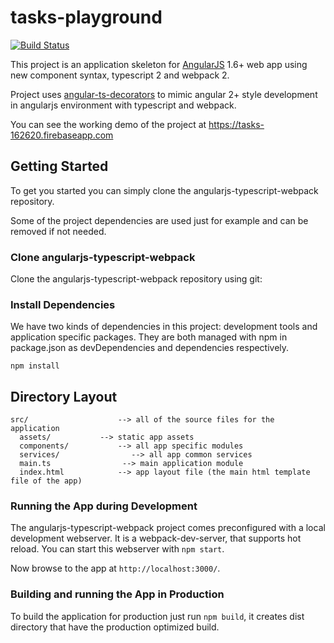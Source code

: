 # tasks-playground

[![Build Status](https://travis-ci.org/vsternbach/tasks-playground.svg?branch=master)](https://travis-ci.org/vsternbach/tasks-playground)

This project is an application skeleton for [AngularJS](http://angularjs.org/) 1.6+ web app using new component syntax, typescript 2 and webpack 2.

Project uses [angular-ts-decorators](https://github.com/vsternbach/angular-ts-decorators) to mimic angular 2+ style development in angularjs environment with typescript and webpack.

You can see the working demo of the project at https://tasks-162620.firebaseapp.com

## Getting Started

To get you started you can simply clone the angularjs-typescript-webpack repository.

Some of the project dependencies are used just for example and can be removed if not needed. 

### Clone angularjs-typescript-webpack

Clone the angularjs-typescript-webpack repository using git:

### Install Dependencies

We have two kinds of dependencies in this project: development tools and application specific packages. They are both managed with npm in package.json as devDependencies and dependencies respectively.

```
npm install
```

## Directory Layout

```
src/                    --> all of the source files for the application
  assets/           --> static app assets
  components/           --> all app specific modules
  services/                --> all app common services
  main.ts                --> main application module
  index.html            --> app layout file (the main html template file of the app)
```

### Running the App during Development

The angularjs-typescript-webpack project comes preconfigured with a local development webserver. It is a webpack-dev-server, that supports hot reload.  You can start this webserver with `npm start`.

Now browse to the app at `http://localhost:3000/`.

### Building and running the App in Production

To build the application for production just run `npm build`, it creates dist directory that have the production optimized build.
